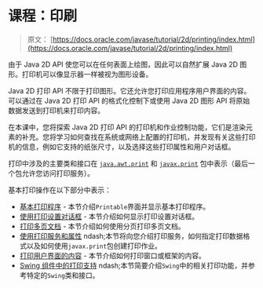 # 课程：印刷

> 原文： [https://docs.oracle.com/javase/tutorial/2d/printing/index.html](https://docs.oracle.com/javase/tutorial/2d/printing/index.html)

由于 Java 2D API 使您可以在任何表面上绘图，因此可以自然扩展 Java 2D 图形。打印机可以像显示器一样被视为图形设备。

Java 2D 打印 API 不限于打印图形。它还允许您打印应用程序用户界面的内容。可以通过在 Java 2D 打印 API 的格式化控制下或使用 Java 2D 图形 API 将原始数据发送到打印机来打印内容。

在本课中，您将探索 Java 2D 打印 API 的打印机和作业控制功能，它们是渲染元素的补充。您将学习如何查找在系统或网络上配置的打印机，并发现有关这些打印机的信息，例如它支持的纸张尺寸，以及选择这些打印属性和用户对话框。

打印中涉及的主要类和接口在 [`java.awt.print`](https://docs.oracle.com/javase/8/docs/api/java/awt/print/package-frame.html) 和 [`javax.print`](https://docs.oracle.com/javase/8/docs/api/javax/print/package-frame.html) 包中表示（最后一个包允许您访问打印服务）。

基本打印操作在以下部分中表示：

*   [基本打印程序](../printing/printable.html) - 本节介绍`Printable`界面并显示基本打印程序。
*   [使用打印设置对话框](../printing/dialog.html) - 本节介绍如何显示打印设置对话框。
*   [打印多页文档](../printing/set.html) - 本节介绍如何使用分页打印多页文档。
*   [使用打印服务和属性](../printing/services.html) ndash;本节将向您介绍打印服务，如何指定打印数据格式以及如何使用`javax.print`包创建打印作业。
*   [打印用户界面的内容](../printing/gui.html) - 本节介绍如何打印窗口或框架的内容。
*   [Swing 组件中的打印支持](../printing/swing.html) ndash;本节简要介绍`Swing`中的相关打印功能，并参考特定的`Swing`类和接口。
